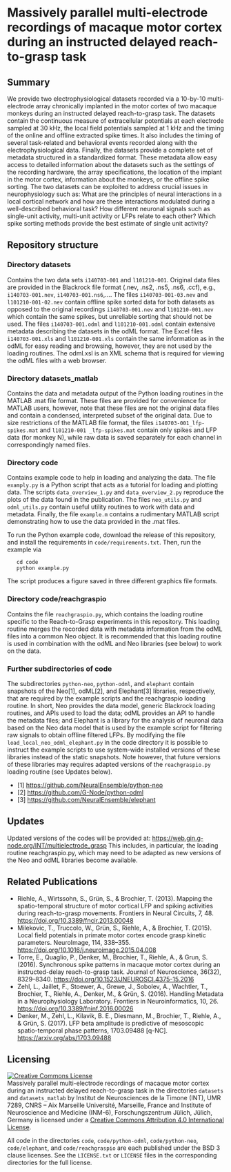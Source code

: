 # Massively parallel multi-electrode recordings of macaque motor cortex during an instructed delayed reach-to-grasp task

## Summary
We provide two electrophysiological datasets recorded via a 10-by-10 multi-electrode array chronically implanted in the motor cortex of two macaque monkeys during an instructed delayed reach-to-grasp task. The datasets contain the continuous measure of extracellular potentials at each electrode sampled at 30 kHz, the local field potentials sampled at 1 kHz and the timing of the online and offline extracted spike times. It also includes the timing of several task-related and behavioral events recorded along with the electrophysiological data. Finally, the datasets provide a complete set of metadata structured in a standardized format. These metadata allow easy access to detailed information about the datasets such as the settings of the recording hardware, the array specifications, the location of the implant in the motor cortex, information about the monkeys, or the offline spike sorting.
The two datasets can be exploited to address crucial issues in neurophysiology such as: What are the principles of neural interactions in a local cortical network and how are these interactions modulated during a well-described behavioral task?  How different neuronal signals such as single-unit activity, multi-unit activity or LFPs relate to each other? Which spike sorting methods provide the best estimate of single unit activity?  

## Repository structure

### Directory datasets
Contains the two data sets `i140703-001` and `l101210-001`. Original data files are provided in the Blackrock file format (.nev, .ns2, .ns5, .ns6, .ccf), e.g., `i140703-001.nev`, `i140703-001.ns6`,.... The files `i140703-001-03.nev` and `l101210-001-02.nev` contain offline spike sorted data for both datasets as opposed to the original recordings `i140703-001.nev` and `l101210-001.nev` which contain the same spikes, but unreliable sorting that should not be used. The files `i140703-001.odml` and `l101210-001.odml` contain extensive metadata describing the datasets in the odML format. The Excel files `i140703-001.xls` and `l101210-001.xls` contain the same information as in the odML for easy reading and browsing, however, they are not used by the loading routines. The odml.xsl is an XML schema that is required for viewing the odML files with a web browser.

### Directory datasets_matlab
Contains the data and metadata output of the Python loading routines in the MATLAB .mat file format. These files are provided for convenience for MATLAB users, however, note that these files are not the original data files and contain a condensed, interpreted subset of the original data. Due to size restrictions of the MATLAB file format, the files `i140703-001_lfp-spikes.mat` and `l101210-001 _lfp-spikes.mat` contain only spikes and LFP data (for monkey N), while raw data is saved separately for each channel in correspondingly named files.

### Directory code
Contains example code to help in loading and analyzing the data. The file `examply.py` is a Python script that acts as a tutorial for loading and plotting data. The scripts `data_overview_1.py` and `data_overview_2.py` reproduce the plots of the data found  in the publication. The files `neo_utils.py` and `odml_utils.py` contain useful utility routines to work with data and metadata. Finally, the file `example.m` contains a rudimentary MATLAB script demonstrating how to use the data provided in the .mat files.

To run the Python example code, download the release of this repository, and install the requirements in `code/requirements.txt`. Then, run the example via
```
   cd code
   python example.py
```
The script produces a figure saved in three different graphics file formats.

### Directory code/reachgraspio
Contains the file `reachgraspio.py`, which contains the loading routine specific to the Reach-to-Grasp experiments in this repository. This loading routine merges the recorded data with metadata information from the odML files into a common Neo object. It is recommended that this loading routine is used in combination with the odML and Neo libraries (see below) to work on the data.

### Further subdirectories of code
The subdirectories `python-neo`, `python-odml`, and `elephant` contain snapshots of the Neo[1], odML[2], and Elephant[3] libraries, respectively, that are required by the example scripts and the reachgraspio loading routine. In short, Neo provides the data model, generic Blackrock loading routines, and APIs used to load the data; odML provides an API to handle the metadata files; and Elephant is a library for the analysis of neuronal data based on the Neo data model that is used by the example script for filtering raw signals to obtain offline filtered LFPs. By modifying the file `load_local_neo_odml_elephant.py` in the code directory it is possible to instruct the example scripts to use system-wide installed versions of these libraries instead of the static snapshots. Note however, that future versions of these libraries may requires adapted versions of the `reachgraspio.py` loading routine (see Updates below).
* [1] https://github.com/NeuralEnsemble/python-neo
* [2] https://github.com/G-Node/python-odml
* [3] https://github.com/NeuralEnsemble/elephant

## Updates
Updated versions of the codes will be provided at:
https://web.gin.g-node.org/INT/multielectrode_grasp
This includes, in particular, the loading routine reachgraspio.py, which may need to be adapted as new versions of the Neo and odML libraries become available.

## Related Publications
* Riehle, A., Wirtssohn, S., Grün, S., & Brochier, T. (2013). Mapping the spatio-temporal structure of motor cortical LFP and spiking activities during reach-to-grasp movements. Frontiers in Neural Circuits, 7, 48. https://doi.org/10.3389/fncir.2013.00048
* Milekovic, T., Truccolo, W., Grün, S., Riehle, A., & Brochier, T. (2015). Local field potentials in primate motor cortex encode grasp kinetic parameters. NeuroImage, 114, 338–355. https://doi.org/10.1016/j.neuroimage.2015.04.008
* Torre, E., Quaglio, P., Denker, M., Brochier, T., Riehle, A., & Grun, S. (2016). Synchronous spike patterns in macaque motor cortex during an instructed-delay reach-to-grasp task. Journal of Neuroscience, 36(32), 8329–8340. https://doi.org/10.1523/JNEUROSCI.4375-15.2016
* Zehl, L., Jaillet, F., Stoewer, A., Grewe, J., Sobolev, A., Wachtler, T., Brochier, T., Riehle, A., Denker, M., & Grün, S. (2016). Handling Metadata in a Neurophysiology Laboratory. Frontiers in Neuroinformatics, 10, 26. https://doi.org/10.3389/fninf.2016.00026
* Denker, M., Zehl, L., Kilavik, B. E., Diesmann, M., Brochier, T., Riehle, A., & Grün, S. (2017). LFP beta amplitude is predictive of mesoscopic spatio-temporal phase patterns, 1703.09488 [q-NC]. https://arxiv.org/abs/1703.09488

## Licensing
<a rel="license" href="http://creativecommons.org/licenses/by/4.0/"><img alt="Creative Commons License" style="border-width:0" src="https://i.creativecommons.org/l/by/4.0/88x31.png" /></a><br /><span xmlns:dct="http://purl.org/dc/terms/" property="dct:title">Massively parallel multi-electrode recordings of macaque motor cortex during an instructed delayed reach-to-grasp task</span> in the directories `datasets` and `datasets_matlab` by <span xmlns:cc="http://creativecommons.org/ns#" property="cc:attributionName">Institut de Neurosciences de la Timone (INT), UMR 7289, CNRS – Aix Marseille Université, Marseille, France and Institute of Neuroscience and Medicine (INM-6), Forschungszentrum Jülich, Jülich, Germany</span> is licensed under a <a rel="license" href="http://creativecommons.org/licenses/by/4.0/">Creative Commons Attribution 4.0 International License</a>.

All code in the directories `code`, `code/python-odml`, `code/python-neo`, `code/elephant`, and `code/reachgraspio` are each published under the BSD 3 clause licenses. See the `LICENSE.txt` or `LICENSE` files in the corresponding directories for the full license.

